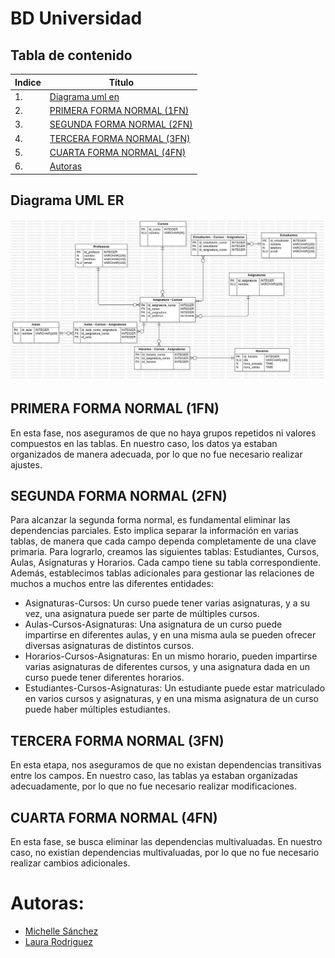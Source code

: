 # BD Universidad

## Tabla de contenido
| Indice | Título  |
|--|--|
| 1. | [Diagrama uml en](#Diagrama_UML_ER) |
| 2. | [PRIMERA FORMA NORMAL (1FN)](#PRIMERA_FORMA_NORMAL_(1FN)) |
| 3. | [SEGUNDA FORMA NORMAL (2FN)](#SEGUNDA_FORMA_NORMAL_(2FN)) |
| 4. | [TERCERA FORMA NORMAL (3FN)](#TERCERA_FORMA_NORMAL_(3FN)) |
| 5. | [CUARTA FORMA NORMAL (4FN)](#CUARTA_FORMA_NORMAL_(4FN)) |
| 6. | [Autoras](#Autoras) |


## Diagrama UML ER





![ER](/images/1.jpg)



## PRIMERA FORMA NORMAL (1FN)
En esta fase, nos aseguramos de que no haya grupos repetidos ni valores compuestos en las tablas. En nuestro caso, los datos ya estaban organizados de manera adecuada, por lo que no fue necesario realizar ajustes.

## SEGUNDA FORMA NORMAL (2FN)
Para alcanzar la segunda forma normal, es fundamental eliminar las dependencias parciales. Esto implica separar la información en varias tablas, de manera que cada campo dependa completamente de una clave primaria. Para lograrlo, creamos las siguientes tablas: Estudiantes, Cursos, Aulas, Asignaturas y Horarios. Cada campo tiene su tabla correspondiente. Además, establecimos tablas adicionales para gestionar las relaciones de muchos a muchos entre las diferentes entidades:

- Asignaturas-Cursos: Un curso puede tener varias asignaturas, y a su vez, una asignatura puede ser parte de múltiples cursos.
- Aulas-Cursos-Asignaturas: Una asignatura de un curso puede impartirse en diferentes aulas, y en una misma aula se pueden ofrecer diversas asignaturas de distintos cursos.
- Horarios-Cursos-Asignaturas: En un mismo horario, pueden impartirse varias asignaturas de diferentes cursos, y una asignatura dada en un curso puede tener diferentes horarios.
- Estudiantes-Cursos-Asignaturas: Un estudiante puede estar matriculado en varios cursos y asignaturas, y en una misma asignatura de un curso puede haber múltiples estudiantes.

## TERCERA FORMA NORMAL (3FN)
En esta etapa, nos aseguramos de que no existan dependencias transitivas entre los campos. En nuestro caso, las tablas ya estaban organizadas adecuadamente, por lo que no fue necesario realizar modificaciones.

## CUARTA FORMA NORMAL (4FN)
En esta fase, se busca eliminar las dependencias multivaluadas. En nuestro caso, no existían dependencias multivaluadas, por lo que no fue necesario realizar cambios adicionales.

# Autoras: 
- [Michelle Sánchez](https://github.com/miDaya02)
- [Laura Rodriguez](https://github.com/Laura2ndrea)

